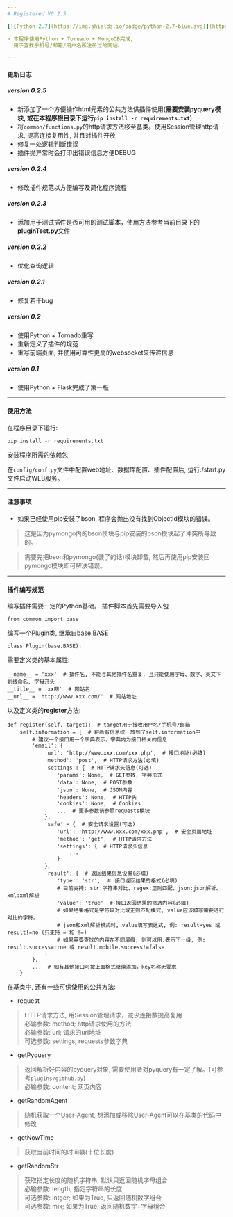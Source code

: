 ```yaml
---
# Registered V0.2.5

[![Python 2.7](https://img.shields.io/badge/python-2.7-blue.svg)](https://www.python.org/) [![License](https://img.shields.io/badge/license-GPLv3-red.svg)](https://raw.githubusercontent.com/Dk0n9/Registered/master/LICENSE)

> 本程序使用Python + Tornado + MongoDB完成,
  用于查找手机号/邮箱/用户名所注册过的网站。

---
```

#### 更新日志
##### version 0.2.5
* 新添加了一个方便操作html元素的公共方法供插件使用(<b>需要安装pyquery模块, 或在本程序根目录下运行`pip install -r requirements.txt`</b>)
* 将`common/functions.py`的http请求方法移至基类。使用Session管理http请求, 提高连接复用性, 并且对插件开放
* 修复一处逻辑判断错误
* 插件抛异常时会打印出错误信息方便DEBUG

##### version 0.2.4
* 修改插件规范以方便编写及简化程序流程

##### version 0.2.3
* 添加用于测试插件是否可用的测试脚本，使用方法参考当前目录下的**pluginTest.py**文件

##### version 0.2.2
* 优化查询逻辑

##### version 0.2.1
* 修复若干bug

##### version 0.2
* 使用Python + Tornado重写
* 重新定义了插件的规范
* 重写前端页面, 并使用可靠性更高的websocket来传递信息

##### version 0.1
* 使用Python + Flask完成了第一版

---
#### 使用方法
在程序目录下运行:
<pre><code>pip install -r requirements.txt</code></pre>
安装程序所需的依赖包

在`config/conf.py`文件中配置web地址、数据库配置、插件配置后, 运行./start.py文件启动WEB服务。

---
#### 注意事项
- 如果已经使用pip安装了bson, 程序会抛出没有找到ObjectId模块的错误。

> 这是因为pymongo内的bson模块与pip安装的bson模块起了冲突所导致的。

> 需要先把bson和pymongo(装了的话)模块卸载, 然后再使用pip安装回pymongo模块即可解决错误。

---
#### 插件编写规范
编写插件需要一定的Python基础。
插件脚本首先需要导入包
<pre><code>from common import base</code></pre>
编写一个Plugin类, 继承自base.BASE
<pre><code>class Plugin(base.BASE):</code></pre>
需要定义类的基本属性:
<pre><code>__name__ = 'xxx'  # 插件名, 不能与其他插件名重复, 且只能使用字母、数字、英文下划线命名, 字母开头
__title__ = 'xx网'  # 网站名
__url__ = 'http://www.xxx.com/'  # 网站地址</code></pre>
以及定义类的**register**方法:
<pre><code>def register(self, target):  # target用于接收用户名/手机号/邮箱
    self.information = {  # 将所有信息统一放到了self.information中
        # 建议一个接口用一个字典表示，字典内为接口相关的信息
        'email': {
            'url': 'http://www.xxx.com/xxx.php',  # 接口地址(必填)
            'method': 'post',  # HTTP请求方法(必填)
            'settings': {  # HTTP请求头信息(可选)
                'params': None,  # GET参数, 字典形式
                'data': None,  # POST参数
                'json': None,  # JSON内容
                'headers': None,  # HTTP头
                'cookies': None,  # Cookies
                ...  # 更多参数请参照requests模块
            },
            'safe' = {  # 安全请求设置(可选)
                'url': 'http://www.xxx.com/xxx.php',  # 安全页面地址
                'method': 'get',  # HTTP请求方法
                'settings': {  # HTTP请求头信息
                    ...
                }
            }，
            'result': {  # 返回结果信息设置(必填)
                'type': 'str',  ＃ 接口返回结果的格式(必填)
                # 目前支持: str:字符串对比、regex:正则匹配、json:json解析、xml:xml解析
                'value': 'true'  # 接口返回结果的筛选内容(必填)
                # 如果结果格式是字符串对比或正则匹配模式, value应该填写需要进行对比的字符。
                # json和xml解析模式时, value填写表达式, 例: result=yes 或 result!=no (只支持 = 和 !=)
                # 如果需要查找的内容在不同层级, 则可以用.表示下一级, 例: result.success=true 或 result.mobile.success!=false
            }
        },
        ...  # 如有其他接口可按上面格式继续添加，key名称无要求
    }</code></pre>
在基类中, 还有一些可供使用的公共方法:

- request
> HTTP请求方法, 用Session管理请求，减少连接数提高复用<br/>
> 必输参数: method; http请求使用的方法<br/>
> 必输参数: url; 请求的url地址<br/>
> 可选参数: settings; requests参数字典<br/>

- getPyquery
> 返回解析好内容的pyquery对象, 需要使用者对pyquery有一定了解。(可参考`plugins/github.py`)<br/>
> 必输参数: content; 网页内容<br/>

- getRandomAgent
> 随机获取一个User-Agent, 想添加或移除User-Agent可以在基类的代码中修改

- getNowTime
> 获取当前时间的时间戳(十位长度)

- getRandomStr
> 获取指定长度的随机字符串, 默认只返回随机字母组合<br/>
> 必输参数: length; 指定字符串的长度<br/>
> 可选参数: intger; 如果为True, 只返回随机数字组合<br/>
> 可选参数: mix; 如果为True, 返回随机数字+字母组合<br/>
